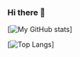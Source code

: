 ### Hi there 👋

<!--
**oVo-HxBots/oVo-HxBots** is a ✨ _special_ ✨ repository because its `README.md` (this file) appears on your GitHub profile.

Here are some ideas to get you started:

- 🔭 I’m currently working on ...
- 🌱 I’m currently learning ...
- 👯 I’m looking to collaborate on ...
- 🤔 I’m looking for help with ...
- 💬 Ask me about ...
- 📫 How to reach me: ...
- 😄 Pronouns: ...
- ⚡ Fun fact: ...
-->



 [![My GitHub stats](https://github-readme-stats.vercel.app/api?username=oVo-HxBots&count_private=true&show_icons=true&theme=vue)]

 [![Top Langs](https://github-readme-stats.vercel.app/api/top-langs/?username=oVo-HxBots&theme=vue)]

